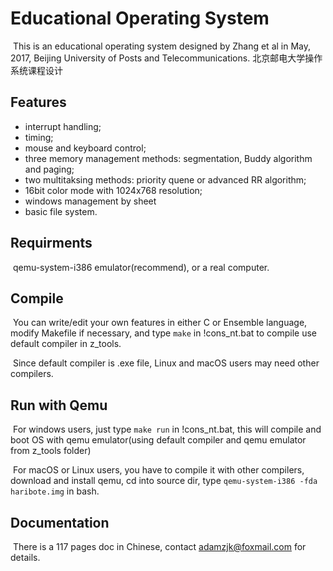 # Educational Operating System

​	This is an educational operating system designed by Zhang et al in May, 2017, Beijing University of Posts and Telecommunications. 北京邮电大学操作系统课程设计

## Features

-  interrupt handling;
-  timing;
-  mouse and keyboard control;
-  three memory management methods: segmentation, Buddy algorithm and paging; 
-  two  multitaksing methods: priority quene or advanced RR algorithm; 
-  16bit color mode with 1024x768 resolution; 
-  windows management by sheet
-  basic file system.



## Requirments

​	qemu-system-i386 emulator(recommend), or a real computer.

## Compile

​	You can write/edit your own features in either C or Ensemble language, modify Makefile if necessary, and type ``make`` in !cons_nt.bat to compile use default compiler in z_tools.

​	Since default compiler is .exe file, Linux and macOS users may need other compilers. 

## Run with Qemu

​	For windows users, just type   ``make run`` in !cons_nt.bat, this will compile and boot OS with qemu emulator(using default compiler and qemu emulator from z_tools folder)

​	For macOS or Linux users, you have to compile it with other compilers, download and install qemu, cd into source dir, type  ``qemu-system-i386 -fda haribote.img`` in bash.

## Documentation

​	There is a 117 pages doc in Chinese, contact adamzjk@foxmail.com for details.



